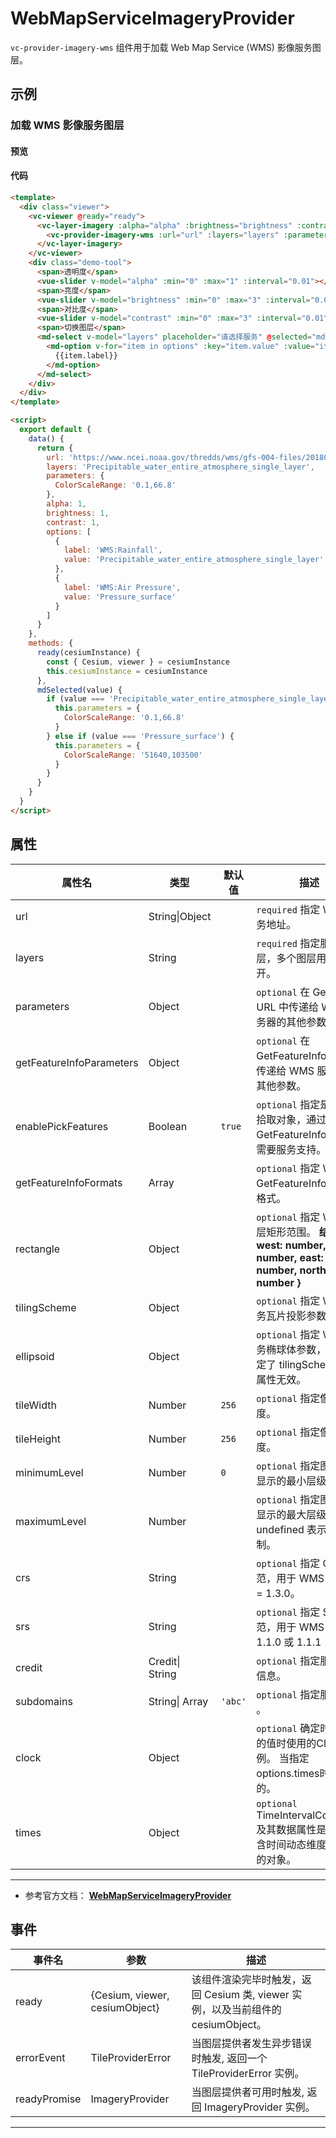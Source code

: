 # WebMapServiceImageryProvider

`vc-provider-imagery-wms` 组件用于加载 Web Map Service (WMS) 影像服务图层。

## 示例

### 加载 WMS 影像服务图层

#### 预览

<doc-preview>
  <template>
    <div class="viewer">
      <vc-viewer @ready="ready">
       <vc-layer-imagery :alpha="alpha" :brightness="brightness" :contrast="contrast">
        <vc-provider-imagery-wms :url="url" :layers="layers" :parameters="parameters"></vc-provider-imagery-wms>
       </vc-layer-imagery>
      </vc-viewer>
      <div class="demo-tool">
        <span>透明度</span>
        <vue-slider v-model="alpha" :min="0" :max="1" :interval="0.01"  ></vue-slider>
        <span>亮度</span>
        <vue-slider v-model="brightness" :min="0" :max="3" :interval="0.01"  ></vue-slider>
        <span>对比度</span>
        <vue-slider v-model="contrast" :min="0" :max="3" :interval="0.01"  ></vue-slider>
        <span>切换图层</span>
        <md-select v-model="layers" placeholder="请选择服务" @selected="mdSelected">
          <md-option
            v-for="item in options"
            :key="item.value"
            :value="item.value">
            {{item.label}}
          </md-option>
        </md-select>
      </div>
    </div>
  </template>

  <script>
    export default {
      data () {
        return {
          url: 'https://www.ncei.noaa.gov/thredds/wms/gfs-004-files/201809/20180916/gfs_4_20180916_0000_000.grb2',
          layers: 'Precipitable_water_entire_atmosphere_single_layer',
          parameters: {
            ColorScaleRange: '0.1,66.8'
          },
          alpha: 1,
          brightness: 1,
          contrast: 1,
          options: [{
            label: 'WMS:Rainfall',
            value: 'Precipitable_water_entire_atmosphere_single_layer'
          }, {
            label: 'WMS:Air Pressure',
            value: 'Pressure_surface'
          }]
        }
      },
      methods: {
        ready (cesiumInstance) {
          const {Cesium, viewer} = cesiumInstance
          this.cesiumInstance = cesiumInstance
        },
        mdSelected (value) {
          if (value === 'Precipitable_water_entire_atmosphere_single_layer') {
            this.parameters = {
              ColorScaleRange: '0.1,66.8'
            }
          } else if (value === 'Pressure_surface') {
            this.parameters = {
              ColorScaleRange: '51640,103500'
            }
          }
        }
      }
    }
  </script>
</doc-preview>

#### 代码

```html
<template>
  <div class="viewer">
    <vc-viewer @ready="ready">
      <vc-layer-imagery :alpha="alpha" :brightness="brightness" :contrast="contrast">
        <vc-provider-imagery-wms :url="url" :layers="layers" :parameters="parameters"></vc-provider-imagery-wms>
      </vc-layer-imagery>
    </vc-viewer>
    <div class="demo-tool">
      <span>透明度</span>
      <vue-slider v-model="alpha" :min="0" :max="1" :interval="0.01"></vue-slider>
      <span>亮度</span>
      <vue-slider v-model="brightness" :min="0" :max="3" :interval="0.01"></vue-slider>
      <span>对比度</span>
      <vue-slider v-model="contrast" :min="0" :max="3" :interval="0.01"></vue-slider>
      <span>切换图层</span>
      <md-select v-model="layers" placeholder="请选择服务" @selected="mdSelected">
        <md-option v-for="item in options" :key="item.value" :value="item.value">
          {{item.label}}
        </md-option>
      </md-select>
    </div>
  </div>
</template>

<script>
  export default {
    data() {
      return {
        url: 'https://www.ncei.noaa.gov/thredds/wms/gfs-004-files/201809/20180916/gfs_4_20180916_0000_000.grb2',
        layers: 'Precipitable_water_entire_atmosphere_single_layer',
        parameters: {
          ColorScaleRange: '0.1,66.8'
        },
        alpha: 1,
        brightness: 1,
        contrast: 1,
        options: [
          {
            label: 'WMS:Rainfall',
            value: 'Precipitable_water_entire_atmosphere_single_layer'
          },
          {
            label: 'WMS:Air Pressure',
            value: 'Pressure_surface'
          }
        ]
      }
    },
    methods: {
      ready(cesiumInstance) {
        const { Cesium, viewer } = cesiumInstance
        this.cesiumInstance = cesiumInstance
      },
      mdSelected(value) {
        if (value === 'Precipitable_water_entire_atmosphere_single_layer') {
          this.parameters = {
            ColorScaleRange: '0.1,66.8'
          }
        } else if (value === 'Pressure_surface') {
          this.parameters = {
            ColorScaleRange: '51640,103500'
          }
        }
      }
    }
  }
</script>
```

## 属性

<!-- prettier-ignore -->
| 属性名 | 类型 | 默认值 | 描述 |
| ------------------------ | --------------- | ------ | ------------------------------------------------------------------------- |
| url | String\|Object | | `required` 指定 WMS 服务地址。 |
| layers | String | | `required` 指定服务图层，多个图层用","隔开。 |
| parameters | Object | | `optional` 在 GetMap URL 中传递给 WMS 服务器的其他参数。 |
| getFeatureInfoParameters | Object | | `optional` 在 GetFeatureInfo URL 中传递给 WMS 服务器的其他参数。 |
| enablePickFeatures | Boolean | `true` | `optional` 指定是否支持拾取对象，通过 GetFeatureInfo 获取，需要服务支持。 |
| getFeatureInfoFormats | Array | | `optional` 指定 WMS GetFeatureInfo 请求的格式。 |
| rectangle | Object | | `optional` 指定 WMS 图层矩形范围。 **结构：{ west: number, south: number, east: number, north: number }** |
| tilingScheme | Object | | `optional` 指定 WMS 服务瓦片投影参数。 |
| ellipsoid | Object | | `optional` 指定 WMS 服务椭球体参数，如果指定了 tilingScheme 此属性无效。 |
| tileWidth | Number | `256` | `optional` 指定像元宽度。 |
| tileHeight | Number | `256` | `optional` 指定像元高度。 |
| minimumLevel | Number | `0` | `optional` 指定图层可以显示的最小层级。 |
| maximumLevel | Number | | `optional` 指定图层可以显示的最大层级，undefined 表示没有限制。 |
| crs | String | | `optional` 指定 CRS 规范，用于 WMS 规范> = 1.3.0。 |
| srs | String | | `optional` 指定 SRS 规范，用于 WMS 规范 1.1.0 或 1.1.1 |
| credit | Credit\| String | | `optional` 指定服务描述信息。 |
| subdomains | String\| Array | `'abc'` | `optional` 指定服务子域 。 |
| clock | Object | | `optional` 确定时间维度的值时使用的Clock实例。 当指定options.times时是必需的。|
| times | Object | | `optional` TimeIntervalCollection及其数据属性是一个包含时间动态维度及其值的对象。|

---

- 参考官方文档： **[WebMapServiceImageryProvider](https://cesium.com/docs/cesiumjs-ref-doc/WebMapServiceImageryProvider.html)**

## 事件

| 事件名       | 参数                           | 描述                                                                             |
| ------------ | ------------------------------ | -------------------------------------------------------------------------------- |
| ready        | {Cesium, viewer, cesiumObject} | 该组件渲染完毕时触发，返回 Cesium 类, viewer 实例，以及当前组件的 cesiumObject。 |
| errorEvent   | TileProviderError              | 当图层提供者发生异步错误时触发, 返回一个 TileProviderError 实例。                |
| readyPromise | ImageryProvider                | 当图层提供者可用时触发, 返回 ImageryProvider 实例。                              |

---
